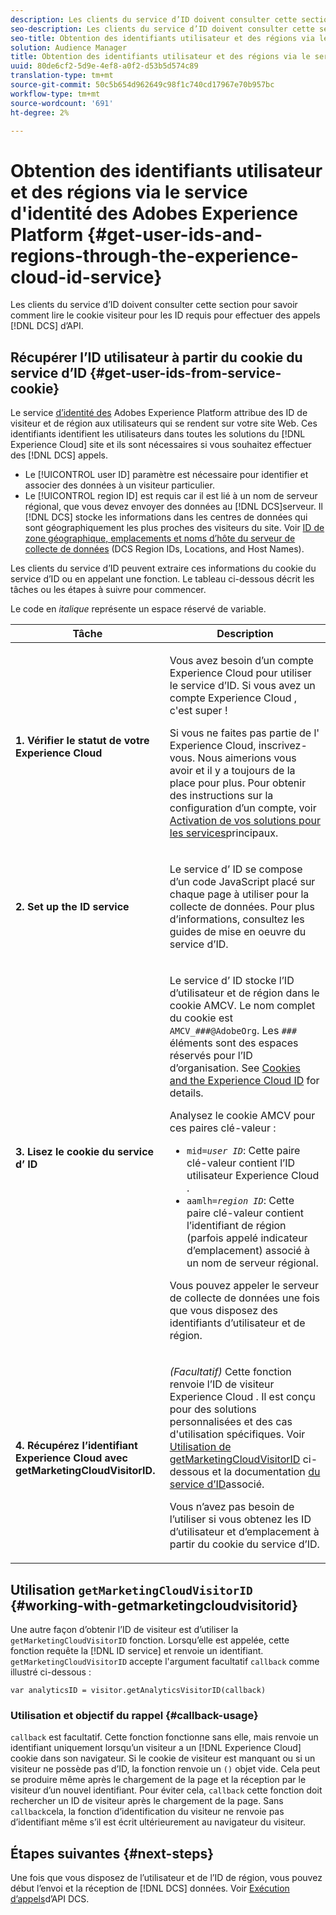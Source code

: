 ```yaml
---
description: Les clients du service d’ID doivent consulter cette section pour savoir comment lire le cookie visiteur pour les ID requis pour effectuer des appels à l’API DCS.
seo-description: Les clients du service d’ID doivent consulter cette section pour savoir comment lire le cookie visiteur pour les ID requis pour effectuer des appels à l’API DCS.
seo-title: Obtention des identifiants utilisateur et des régions via le service d'identité des Adobes Experience Platform
solution: Audience Manager
title: Obtention des identifiants utilisateur et des régions via le service d'identité des Adobes Experience Platform
uuid: 80de6cf2-5d9e-4ef8-a0f2-d53b5d574c89
translation-type: tm+mt
source-git-commit: 50c5b654d962649c98f1c740cd17967e70b957bc
workflow-type: tm+mt
source-wordcount: '691'
ht-degree: 2%

---
```



# Obtention des identifiants utilisateur et des régions via le service d&#39;identité des Adobes Experience Platform {#get-user-ids-and-regions-through-the-experience-cloud-id-service}

Les clients du service d’ID doivent consulter cette section pour savoir comment lire le cookie visiteur pour les ID requis pour effectuer des appels [!DNL DCS] d’API.

## Récupérer l’ID utilisateur à partir du cookie du service d’ID {#get-user-ids-from-service-cookie}

Le service [d’identité des](https://docs.adobe.com/content/help/en/id-service/using/home.html) Adobes Experience Platform attribue des ID de visiteur et de région aux utilisateurs qui se rendent sur votre site Web. Ces identifiants identifient les utilisateurs dans toutes les solutions du [!DNL Experience Cloud] site et ils sont nécessaires si vous souhaitez effectuer des [!DNL DCS] appels.

* Le [!UICONTROL user ID] paramètre est nécessaire pour identifier et associer des données à un visiteur particulier.
* Le [!UICONTROL region ID] est requis car il est lié à un nom de serveur régional, que vous devez envoyer des données au [!DNL DCS]serveur. Il [!DNL DCS] stocke les informations dans les centres de données qui sont géographiquement les plus proches des visiteurs du site. Voir [ID de zone géographique, emplacements et noms d’hôte du serveur de collecte de données](../../../api/dcs-intro/dcs-api-reference/dcs-regions.md) (DCS Region IDs, Locations, and Host Names).

Les clients du service d’ID peuvent extraire ces informations du cookie du service d’ID ou en appelant une fonction. Le tableau ci-dessous décrit les tâches ou les étapes à suivre pour commencer.

Le code en *italique* représente un espace réservé de variable.

<table id="table_660EBE1C24DD4FBE9DCE5191836C9135"> 
 <thead> 
  <tr> 
   <th colname="col1" class="entry"> Tâche </th> 
   <th colname="col2" class="entry"> Description </th> 
  </tr> 
 </thead>
 <tbody> 
  <tr> 
   <td colname="col1"> <p> <b>1. Vérifier le statut de votre <span class="keyword"> Experience Cloud</span></b> </p> </td> 
   <td colname="col2"> <p>Vous avez besoin d’un compte <span class="keyword"> Experience Cloud</span> pour utiliser le service d’ID. Si vous avez un compte <span class="keyword"> Experience Cloud</span> , c'est super ! </p> <p> Si vous ne faites pas partie de l' <span class="keyword"> Experience Cloud</span>, inscrivez-vous. Nous aimerions vous avoir et il y a toujours de la place pour plus. Pour obtenir des instructions sur la configuration d’un compte, voir <a href="https://docs.adobe.com/content/help/en/core-services/interface/about-core-services/core-services.html" format="https" scope="external"> Activation de vos solutions pour les services</a>principaux. </p> </td> 
  </tr> 
  <tr> 
   <td colname="col1"> <p> <b>2. Set up the <span class="keyword"> ID service</span></b> </p> </td> 
   <td colname="col2"> <p>Le service <span class="keyword"> d’</span> ID se compose d’un code JavaScript placé sur chaque page à utiliser pour la collecte de données. Pour plus d’informations, consultez les guides <a href="https://docs.adobe.com/content/help/en/id-service/using/implementation/implementation-guides.html" format="https" scope="external"></a> de mise en oeuvre du service d’ID. </p> </td> 
  </tr> 
  <tr> 
   <td colname="col1"> <p> <b>3. Lisez le cookie du service <span class="keyword"> d’</span> ID</b> </p> </td> 
   <td colname="col2"> <p>Le service <span class="keyword"> d’</span> ID stocke l’ID d’utilisateur et de région dans le cookie AMCV. Le nom complet du cookie est <code>AMCV_<i>###</i>@AdobeOrg</code>. Les <code><i>###</i></code> éléments sont des espaces réservés pour l’ID d’organisation. See <a href="https://docs.adobe.com/content/help/en/id-service/using/intro/cookies.html" format="https" scope="external"> Cookies and the Experience Cloud ID</a> for details. </p> <p>Analysez le cookie AMCV pour ces paires clé-valeur : </p> <p> 
     <ul id="ul_502ECFCDDD084D448B5EDC4E5C0909C1"> 
      <li id="li_662FFA36AC854E699D50A183B161D654"> <code>mid=<i>user ID</i></code>: Cette paire clé-valeur contient l’ID utilisateur <span class="keyword"> Experience Cloud</span> . </li> 
      <li id="li_65422233187B4217B50DC52DBD58F404"> <code>aamlh=<i>region ID</i></code>: Cette paire clé-valeur contient l’identifiant de région (parfois appelé indicateur <span class="term"> d’</span>emplacement) associé à un nom de serveur régional. </li> 
     </ul> </p> <p>Vous pouvez appeler le serveur de collecte de données <span class="wintitle"></span> une fois que vous disposez des identifiants d’utilisateur et de région. </p> </td> 
  </tr> 
  <tr> 
   <td colname="col1"> <p> <b>4. Récupérez l’identifiant <span class="keyword"></span> Experience Cloud avec getMarketingCloudVisitorID.</b> </p> </td> 
   <td colname="col2"> <p><i>(Facultatif)</i> Cette fonction renvoie l’ID de visiteur <span class="keyword"> Experience Cloud</span> . Il est conçu pour des solutions personnalisées et des cas d'utilisation spécifiques. Voir <a href="../../../api/dcs-intro/dcs-s2s/dcs-mcid-ids.md#working-with-getmarketingcloudvisitorid"> Utilisation de getMarketingCloudVisitorID</a> ci-dessous et la documentation <a href="https://docs.adobe.com/content/help/en/id-service/using/id-service-api/methods/getmcvid.html" format="https" scope="external"> du service d’ID</a>associé. </p> <p>Vous n’avez pas besoin de l’utiliser si vous obtenez les ID d’utilisateur et d’emplacement à partir du cookie du service d’ID. </p> </td> 
  </tr> 
 </tbody> 
</table>

## Utilisation `getMarketingCloudVisitorID` {#working-with-getmarketingcloudvisitorid}

Une autre façon d’obtenir l’ID de visiteur est d’utiliser la `getMarketingCloudVisitorID` fonction. Lorsqu’elle est appelée, cette fonction requête la [!DNL ID service] et renvoie un identifiant. `getMarketingCloudVisitorID` accepte l&#39;argument facultatif `callback` comme illustré ci-dessous :

`var analyticsID = visitor.getAnalyticsVisitorID(callback)`

### Utilisation et objectif du rappel {#callback-usage}

`callback` est facultatif. Cette fonction fonctionne sans elle, mais renvoie un identifiant uniquement lorsqu’un visiteur a un [!DNL Experience Cloud] cookie dans son navigateur. Si le cookie de visiteur est manquant ou si un visiteur ne possède pas d’ID, la fonction renvoie un `()` objet vide. Cela peut se produire même après le chargement de la page et la réception par le visiteur d’un nouvel identifiant. Pour éviter cela, `callback` cette fonction doit rechercher un ID de visiteur après le chargement de la page. Sans `callback`cela, la fonction d’identification du visiteur ne renvoie pas d’identifiant même s’il est écrit ultérieurement au navigateur du visiteur.

## Étapes suivantes {#next-steps}

Une fois que vous disposez de l’utilisateur et de l’ID de région, vous pouvez début l’envoi et la réception de [!DNL DCS] données. Voir [Exécution d’appels](../../../api/dcs-intro/dcs-s2s/dcs-s2s-calls.md)d’API DCS.